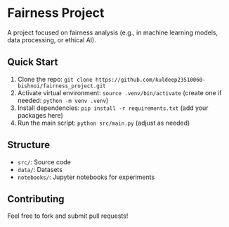 # Fairness Project

A project focused on fairness analysis (e.g., in machine learning models, data processing, or ethical AI).

## Quick Start
1. Clone the repo: `git clone https://github.com/kuldeep23510060-bishnoi/fairness_project.git`
2. Activate virtual environment: `source .venv/bin/activate` (create one if needed: `python -m venv .venv`)
3. Install dependencies: `pip install -r requirements.txt` (add your packages here)
4. Run the main script: `python src/main.py` (adjust as needed)

## Structure
- `src/`: Source code
- `data/`: Datasets
- `notebooks/`: Jupyter notebooks for experiments

## Contributing
Feel free to fork and submit pull requests!

